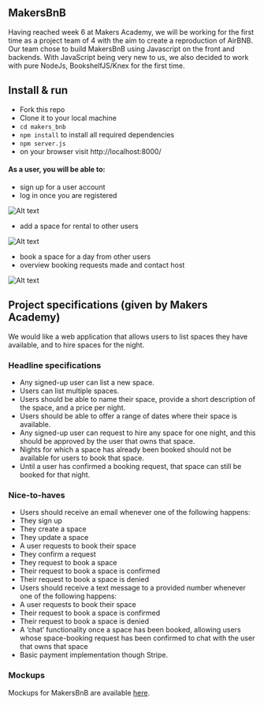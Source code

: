 ## MakersBnB

Having reached week 6 at Makers Academy, we will be working for the first time as a project team of 4 with the aim to create a reproduction of AirBNB. Our team chose to build MakersBnB using Javascript on the front and backends. With JavaScript being very new to us, we also decided to work with pure NodeJs, BookshelfJS/Knex for the first time.

## Install & run
- Fork this repo
- Clone it to your local machine
- `cd makers_bnb`
- `npm install` to install all required dependencies
- `npm server.js`
- on your browser visit http://localhost:8000/

#### As a user, you will be able to:
- sign up for a user account
- log in once you are registered

![Alt text](http://i.imgur.com/Cx8lvJP.jpg)

- add a space for rental to other users  

![Alt text](http://i.imgur.com/HsEm7Q7.jpg)

- book a space for a day from other users  
- overview booking requests made and contact host  

![Alt text](http://i.imgur.com/jv13Ibh.jpg)


## Project specifications (given by Makers Academy)

We would like a web application that allows users to list spaces they have available, and to hire spaces for the night.

### Headline specifications

- Any signed-up user can list a new space.
- Users can list multiple spaces.
- Users should be able to name their space, provide a short description of the space, and a price per night.
- Users should be able to offer a range of dates where their space is available.
- Any signed-up user can request to hire any space for one night, and this should be approved by the user that owns that space.
- Nights for which a space has already been booked should not be available for users to book that space.
- Until a user has confirmed a booking request, that space can still be booked for that night.

### Nice-to-haves

- Users should receive an email whenever one of the following happens:
 - They sign up
 - They create a space
 - They update a space
 - A user requests to book their space
 - They confirm a request
 - They request to book a space
 - Their request to book a space is confirmed
 - Their request to book a space is denied
- Users should receive a text message to a provided number whenever one of the following happens:
 - A user requests to book their space
 - Their request to book a space is confirmed
 - Their request to book a space is denied
- A ‘chat’ functionality once a space has been booked, allowing users whose space-booking request has been confirmed to chat with the user that owns that space
- Basic payment implementation though Stripe.

### Mockups

Mockups for MakersBnB are available [here](https://github.com/makersacademy/course/blob/master/makersbnb/makers_bnb_images/MakersBnB_mockups.pdf).
